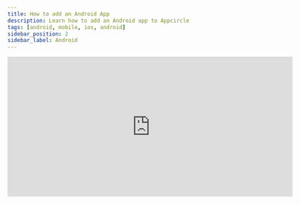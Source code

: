 ```yaml
---
title: How to add an Android App
description: Learn how to add an Android app to Appcircle
tags: [android, mobile, ios, android]
sidebar_position: 2
sidebar_label: Android
---
```


<iframe width="640" height="315" src="https://www.youtube.com/embed/-6CpaE1FW7M" title="YouTube video player" frameborder="0" allow="accelerometer; autoplay; clipboard-write; encrypted-media; gyroscope; picture-in-picture" allowfullscreen></iframe>
